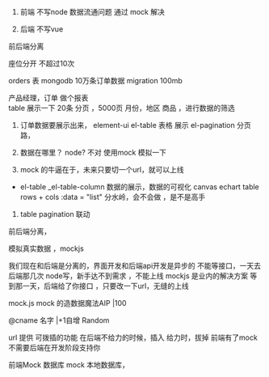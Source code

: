 1. 前端  不写node
   数据流通问题
  通过 mock  解决

2. 后端  不写vue

前后端分离

座位分开 不超过10次   

orders 表  mongodb  10万条订单数据
migration  100mb

产品经理，订单 做个报表  
table 展示一下 20条  分页 ，5000页
月份，地区  商品  ，进行数据的筛选 

1. 订单数据要展示出来， element-ui 
   el-table  表格  展示
   el-pagination 分页路，

2. 数据在哪里？ node? 不对   使用mock 模拟一下
3. mock 的牛逼在于，未来只要切一个url，就可以上线


- el-table _el-table-column
 数据的展示，数据的可视化 canvas echart
 table rows + cols 
 :data = "list"
  分水岭，会不会做 ，是不是高手

1. table pagination 联动

前后端分离，

模拟真实数据 ，mockjs

我们现在和后端是分离的，界面开发和后端api开发是异步的
不能等接口，一天去后端那几次
node写，新手达不到需求 ，不能上线
mockjs 是业内的解决方案
等到那一天，后端给了你接口 ，只要改一下url，无缝的上线

mock.js 
mock 的造数据魔法AIP |100

@cname 名字 |+1自增 Random

url 提供
可拨插的功能 在后端不给力的时候，插入
给力时，拔掉
前端有了mock 不需要后端在开发阶段支持你

前端Mock 
数据库  mock  本地数据库，